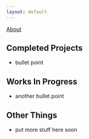 ```yaml
---
layout: default
---
```


[About](./about.html)

## Completed Projects
- bullet point

## Works In Progress
- another bullet point

## Other Things
- put more stuff here soon